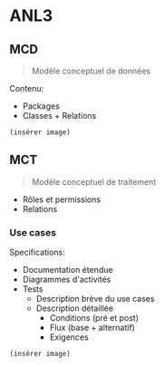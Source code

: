 # ANL3

## MCD
> Modèle conceptuel de données

Contenu:

- Packages
- Classes + Relations

`(insérer image)`

## MCT
> Modèle conceptuel de traitement

- Rôles et permissions
- Relations

### Use cases

Specifications:

- Documentation étendue
- Diagrammes d'activités
- Tests
     - Description brève du use cases
     - Description détaillée
         - Conditions (pré et post)
         - Flux (base + alternatif)
         - Exigences

`(insérer image)`
